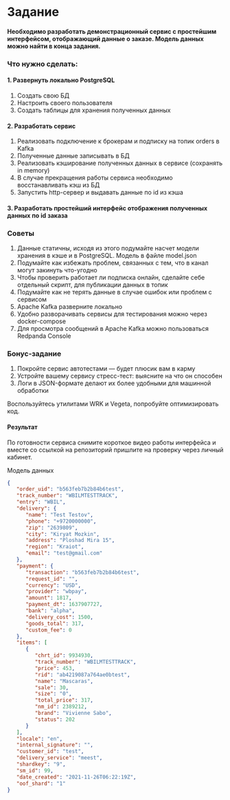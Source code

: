 # Задание
#### Необходимо разработать демонстрационный сервис с простейшим интерфейсом, отображающий данные о заказе. Модель данных можно найти в конца задания.

### Что нужно сделать:

#### 1. Развернуть локально PostgreSQL

1. Создать свою БД
2. Настроить своего пользователя
3. Создать таблицы для хранения полученных данных

#### 2. Разработать сервис

1. Реализовать подключение к брокерам и подписку на топик orders в Kafka
2. Полученные данные записывать в БД
3. Реализовать кэширование полученных данных в сервисе (сохранять in memory)
4. В случае прекращения работы сервиса необходимо восстанавливать кэш из БД
5. Запустить http-сервер и выдавать данные по id из кэша

#### 3. Разработать простейший интерфейс отображения полученных данных по id заказа

### Советы

1. Данные статичны, исходя из этого подумайте насчет модели хранения в кэше и в PostgreSQL. Модель в файле model.json
2. Подумайте как избежать проблем, связанных с тем, что в канал могут закинуть что-угодно
3. Чтобы проверить работает ли подписка онлайн, сделайте себе отдельный скрипт, для публикации данных в топик
4. Подумайте как не терять данные в случае ошибок или проблем с сервисом
5. Apache Kafka разверните локально
6. Удобно разворачивать сервисы для тестирования можно через docker-compose
7. Для просмотра сообщений в Apache Kafka можно пользоваться Redpanda Console

### Бонус-задание

1. Покройте сервис автотестами — будет плюсик вам в карму
2. Устройте вашему сервису стресс-тест: выясните на что он способен
3. Логи в JSON-формате делают их более удобными для машинной обработки  

Воспользуйтесь утилитами WRK и Vegeta, попробуйте оптимизировать код.

#### Результат

По готовности сервиса снимите короткое видео работы интерфейса и вместе со ссылкой на репозиторий пришлите на проверку через личный кабинет.

Модель данных  
```json
{
   "order_uid": "b563feb7b2b84b6test",
   "track_number": "WBILMTESTTRACK",
   "entry": "WBIL",
   "delivery": {
      "name": "Test Testov",
      "phone": "+9720000000",
      "zip": "2639809",
      "city": "Kiryat Mozkin",
      "address": "Ploshad Mira 15",
      "region": "Kraiot",
      "email": "test@gmail.com"
   },
   "payment": {
      "transaction": "b563feb7b2b84b6test",
      "request_id": "",
      "currency": "USD",
      "provider": "wbpay",
      "amount": 1817,
      "payment_dt": 1637907727,
      "bank": "alpha",
      "delivery_cost": 1500,
      "goods_total": 317,
      "custom_fee": 0
   },
   "items": [
      {
         "chrt_id": 9934930,
         "track_number": "WBILMTESTTRACK",
         "price": 453,
         "rid": "ab4219087a764ae0btest",
         "name": "Mascaras",
         "sale": 30,
         "size": "0",
         "total_price": 317,
         "nm_id": 2389212,
         "brand": "Vivienne Sabo",
         "status": 202
      }
   ],
   "locale": "en",
   "internal_signature": "",
   "customer_id": "test",
   "delivery_service": "meest",
   "shardkey": "9",
   "sm_id": 99,
   "date_created": "2021-11-26T06:22:19Z",
   "oof_shard": "1"
}
```